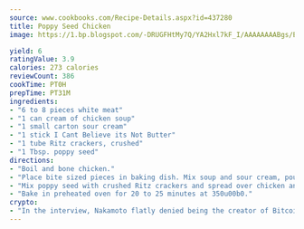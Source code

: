 ```yaml
---
source: www.cookbooks.com/Recipe-Details.aspx?id=437280
title: Poppy Seed Chicken
image: https://1.bp.blogspot.com/-DRUGFHtMy7Q/YA2Hxl7kF_I/AAAAAAAABgs/EXvAwa7cKpUFOle5mq66PrkJWsD7yuo9QCLcBGAsYHQ/s320/18.png

yield: 6
ratingValue: 3.9
calories: 273 calories
reviewCount: 386
cookTime: PT0H
prepTime: PT31M
ingredients:
- "6 to 8 pieces white meat"
- "1 can cream of chicken soup"
- "1 small carton sour cream"
- "1 stick I Cant Believe its Not Butter"
- "1 tube Ritz crackers, crushed"
- "1 Tbsp. poppy seed"
directions:
- "Boil and bone chicken."
- "Place bite sized pieces in baking dish. Mix soup and sour cream, pour over chicken."
- "Mix poppy seed with crushed Ritz crackers and spread over chicken and soup mixture. Melt margarine and drizzle over all."
- "Bake in preheated oven for 20 to 25 minutes at 350u00b0."
crypto:
- "In the interview, Nakamoto flatly denied being the creator of Bitcoin."
---
```

